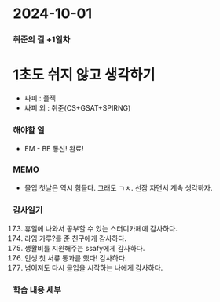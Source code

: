 # 2024-10-01
### 취준의 길 +1일차

# 1초도 쉬지 않고 생각하기

- 싸피 : 플젝 
- 싸피 외 : 취준(CS+GSAT+SPIRNG)

### 해야할 일
- EM - BE 통신! 완료!

### MEMO
- 몰입 첫날은 역시 힘들다. 그래도 ㄱㅊ. 선잠 자면서 계속 생각하자.

### 감사일기
173. 휴일에 나와서 공부할 수 있는 스터디카페에 감사하다.
174. 라임 가루?를 준 친구에게 감사하다.
175. 생활비를 지원해주는 ssafy에게 감사하다.
176. 인생 첫 서류 통과를 했다! 감사하다.
177. 넘어져도 다시 몰입을 시작하는 나에게 감사하다.

### 학습 내용 세부

